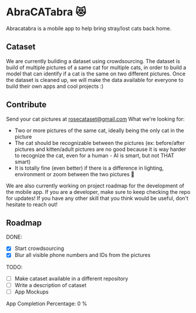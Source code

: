 # AbraCATabra 😻

Abracatabra is a mobile app to help bring stray/lost cats back home.

## Cataset

We are currently building a dataset using crowdsourcing. The dataset is build of multiple pictures of a same cat for multiple cats, in order to build a model that can identify if a cat is the same on two different pictures. Once the dataset is cleaned up, we will make the data available for everyone to build their own apps and cool projects :)

## Contribute

Send your cat pictures at rosecataset@gmail.com
What we're looking for:

- Two or more pictures of the same cat, ideally being the only cat in the picture
- The cat should be recognizable between the pictures (ex: before/after pictures and kitten/adult pictures are no good because it is way harder to recognize the cat, even for a human - AI is smart, but not THAT smart)
- It is totally fine (even better) if there is a difference in lighting, environment or zoom between the two pictures 🙂

We are also currently working on project roadmap for the development of the mobile app. If you are a developer, make sure to keep checking the repo for updates! If you have any other skill that you think would be useful, don't hesitate to reach out!

## Roadmap

DONE:
- [x] Start crowdsourcing
- [x] Blur all visible phone numbers and IDs from the pictures

TODO:
- [ ] Make cataset available in a different repository
- [ ] Write a description of cataset
- [ ] App Mockups

App Completion Percentage: 0 %

